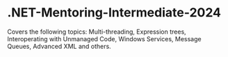# .NET-Mentoring-Intermediate-2024
Covers the following topics: Multi-threading, Expression trees, Interoperating with Unmanaged Code, Windows Services, Message Queues, Advanced XML and others.
